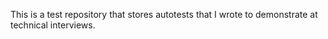 This is a test repository that stores autotests that I wrote to demonstrate at technical interviews.
